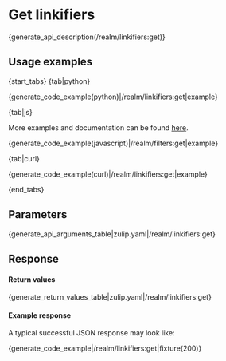 # Get linkifiers

{generate_api_description(/realm/linkifiers:get)}

## Usage examples

{start_tabs}
{tab|python}

{generate_code_example(python)|/realm/linkifiers:get|example}

{tab|js}

More examples and documentation can be found [here](https://github.com/zulip/zulip-js).

{generate_code_example(javascript)|/realm/filters:get|example}

{tab|curl}

{generate_code_example(curl)|/realm/linkifiers:get|example}

{end_tabs}

## Parameters

{generate_api_arguments_table|zulip.yaml|/realm/linkifiers:get}

## Response

#### Return values

{generate_return_values_table|zulip.yaml|/realm/linkifiers:get}

#### Example response

A typical successful JSON response may look like:

{generate_code_example|/realm/linkifiers:get|fixture(200)}
